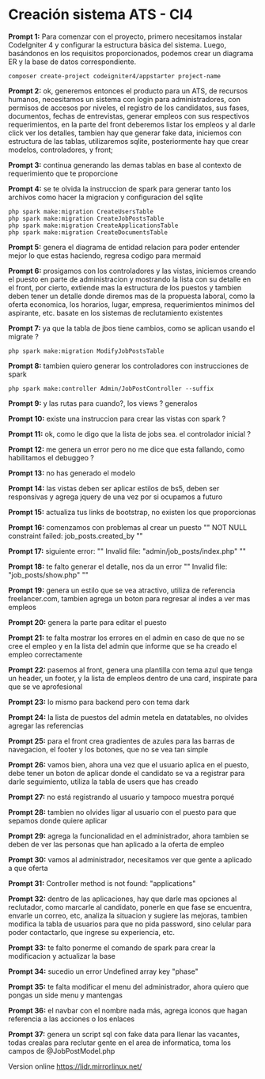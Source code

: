 # Creación sistema ATS - CI4

**Prompt 1:** Para comenzar con el proyecto, primero necesitamos instalar CodeIgniter 4 y configurar la estructura básica del sistema. Luego, basándonos en los requisitos proporcionados, podemos crear un diagrama ER y la base de datos correspondiente.

```plaintext
composer create-project codeigniter4/appstarter project-name
````

**Prompt 2:** ok, generemos entonces el producto para un ATS, de recursos humanos, necesitamos un sistema con login para administradores, con permisos de accesos por niveles, el registro de los candidatos, sus fases, documentos, fechas de entrevistas,  generar empleos con sus respectivos requerimientos, en la parte del front deberemos listar los empleos y al darle click ver los detalles, tambien hay que generar fake data, iniciemos con estructura de las tablas, utilizaremos sqlite, posteriormente hay que crear modelos, controladores, y front;

**Prompt 3:** continua generando las demas tablas en base al contexto de requerimiento que te proporcione

**Prompt 4:** se te olvida la instruccion de spark para generar tanto los archivos como hacer la migracion y configuracion del sqlite

```plaintext
php spark make:migration CreateUsersTable
php spark make:migration CreateJobPostsTable
php spark make:migration CreateApplicationsTable
php spark make:migration CreateDocumentsTable
````

**Prompt 5:** genera el diagrama de entidad relacion para poder entender mejor lo que estas haciendo, regresa codigo para mermaid

**Prompt 6:** prosigamos con los controladores y las vistas, iniciemos creando el puesto en parte de administracion y mostrando la lista con su detalle en el front, por cierto, extiende mas la estructura de los puestos y tambien deben tener un detalle donde diremos mas de la propuesta laboral, como la oferta economica, los horarios, lugar, empresa, requerimientos minimos del aspirante, etc. basate en los sistemas de reclutamiento existentes

**Prompt 7:** ya que la tabla de jbos tiene cambios, como se aplican usando el migrate ?

```
php spark make:migration ModifyJobPostsTable
````

**Prompt 8:** tambien quiero generar los controladores con instrucciones de spark

```
php spark make:controller Admin/JobPostController --suffix
```
**Prompt 9:** y las rutas para cuando?, los views ? generalos

**Prompt 10:** existe una instruccion para crear las vistas con spark ?

**Prompt 11:** ok, como le digo que la lista de jobs sea. el controlador inicial ?

**Prompt 12:** me genera un error pero no me dice que esta fallando, como habilitamos el debuggeo ?

**Prompt 13:** no has generado el modelo

**Prompt 14:** las vistas deben ser aplicar estilos de bs5, deben ser responsivas y agrega jquery de una vez por si ocupamos a futuro 

**Prompt 15:** actualiza tus links de bootstrap, no existen los que proporcionas

**Prompt 16:** comenzamos con problemas al crear un puesto "" NOT NULL constraint failed: job_posts.created_by ""

**Prompt 17:** siguiente error: ""  Invalid file: "admin/job_posts/index.php"  ""

**Prompt 18:** te falto generar el detalle, nos da un error ""  Invalid file: "job_posts/show.php"  ""

**Prompt 19:** genera un estilo que se vea atractivo, utiliza de referencia freelancer.com, tambien agrega un boton para regresar al indes a ver mas empleos

**Prompt 20:** genera la parte para editar el puesto

**Prompt 21:** te falta mostrar los errores en el admin en caso de que no se cree el empleo y en la lista del admin que informe que se ha creado el empleo correctamente

**Prompt 22:** pasemos al front, genera una plantilla con tema azul que tenga un header, un footer, y la lista de empleos dentro de una card, inspirate para que se ve aprofesional

**Prompt 23:** lo mismo para backend pero con tema dark

**Prompt 24:** la lista de puestos del admin metela en datatables, no olvides agregar las referencias

**Prompt 25:** para el front crea gradientes de azules para las barras de navegacion, el footer  y los botones, que no se vea tan simple

**Prompt 26:** vamos bien, ahora  una vez que el usuario aplica en el puesto, debe tener un boton de aplicar  donde el candidato se va a registrar para darle seguimiento, utiliza la tabla de users que has creado

**Prompt 27:** no está registrando al usuario y tampoco muestra porqué

**Prompt 28:** tambien no olvides ligar al usuario con el puesto para que sepamos donde quiere aplicar

**Prompt 29:** agrega la funcionalidad en el administrador, ahora tambien se deben de ver las personas que han aplicado a la oferta de empleo

**Prompt 30:** vamos al administrador, necesitamos ver que gente a aplicado a que oferta

 **Prompt 31:** Controller method is not found: "applications" 
 
 **Prompt 32:** dentro de las aplicaciones, hay que darle mas opciones al reclutador, como marcarle al candidato, ponerle en que fase se encuentra, envarle un correo, etc, analiza la situacion y sugiere las mejoras, tambien modifica la tabla de usuarios para que no pida password, sino celular para poder contactarlo,  que ingrese su experiencia, etc.
 
 **Prompt 33:** te falto ponerme el comando de spark para crear la modificacion y actualizar la base 
 
 **Prompt 34:** sucedio un error  Undefined array key "phase" 
 
 **Prompt 35:** te falta modificar el menu del administrador, ahora quiero que pongas un side menu y mantengas
 
 **Prompt 36:** el navbar con el nombre nada más,  agrega iconos que hagan referencia a las acciones o los enlaces 

 **Prompt 37:** genera un script sql con fake data para llenar las vacantes, todas crealas para reclutar gente en el area de informatica, toma los campos de @JobPostModel.php

 Version online https://lidr.mirrorlinux.net/